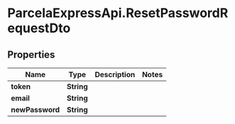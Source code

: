 # ParcelaExpressApi.ResetPasswordRequestDto

## Properties
Name | Type | Description | Notes
------------ | ------------- | ------------- | -------------
**token** | **String** |  | 
**email** | **String** |  | 
**newPassword** | **String** |  | 
